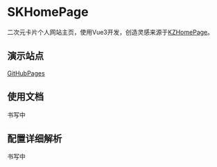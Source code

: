 # SKHomePage

二次元卡片个人网站主页，使用Vue3开发，创造灵感来源于[KZHomePage](https://github.com/kaygb/KZHomePage)。

## 演示站点
[GitHubPages](https://dev.sakurin.cn)

## 使用文档
书写中

## 配置详细解析
书写中

